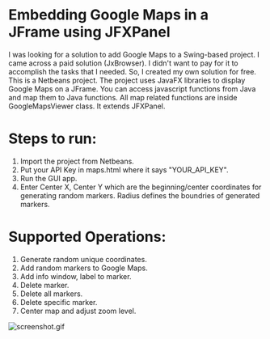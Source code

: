 # Embedding Google Maps in a JFrame using JFXPanel

I was looking for a solution to add Google Maps to a Swing-based project. I came across a paid solution (JxBrowser). I didn't want to pay for it to accomplish the tasks that I needed. So, I created my own solution for free.
This is a Netbeans project. The project uses JavaFX libraries to display Google Maps on a JFrame. You can access javascript functions from Java and map them to Java functions. All map related functions are inside GoogleMapsViewer class. It extends JFXPanel.
# Steps to run: #
1. Import the project from Netbeans.
2. Put your API Key in maps.html where it says "YOUR_API_KEY".
3. Run the GUI app.
4. Enter Center X, Center Y which are the beginning/center coordinates for generating random markers. Radius defines the boundries of generated markers.

# Supported Operations: #
1. Generate random unique coordinates.
2. Add random markers to Google Maps. 
3. Add info window, label to marker.
4. Delete marker.
5. Delete all markers.
6. Delete specific marker.
7. Center map and adjust zoom level.


![screenshot.gif](https://github.com/asimsinan/GoogleMapsSwing/blob/master/screenshot.gif)


